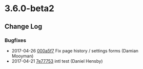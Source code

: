 # 3.6.0-beta2

<!--- Changes below this line will be automatically regenerated -->

## Change Log

### Bugfixes

 * 2017-04-26 [000a5f7](https://github.com/silverstripe/silverstripe-cms/commit/000a5f7209065aceae14801244a08d3ed186e752) Fix page history / settings forms (Damian Mooyman)
 * 2017-04-21 [7e77753](https://github.com/silverstripe/silverstripe-cms/commit/7e77753274421c79bac85c5b0c9a35728ce3e3aa) intl test (Daniel Hensby)
